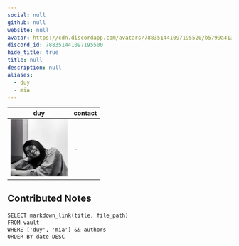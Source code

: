 ```yaml
---
social: null
github: null
website: null
avatar: https://cdn.discordapp.com/avatars/788351441097195520/b5799a413a532ba4fbdcc53fcca65693
discord_id: 788351441097195500
hide_title: true
title: null
description: null
aliases: 
  - duy
  - mia
---
```

<div class="profile"/>

| duy                                                                                                        | contact |
| ---------------------------------------------------------------------------------------------------------- | ------- |
| ![](assets/duy_b5799a413a532ba4fbdcc53fcca65693.webp) | \-      |

## Contributed Notes

```dsql-list
SELECT markdown_link(title, file_path)
FROM vault
WHERE ['duy', 'mia'] && authors
ORDER BY date DESC
```
